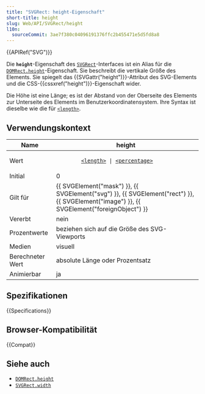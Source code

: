```yaml
---
title: "SVGRect: height-Eigenschaft"
short-title: height
slug: Web/API/SVGRect/height
l10n:
  sourceCommit: 3ae7f380c04096191376ffc2b455471e5d5fd8a8
---
```


{{APIRef("SVG")}}

Die **`height`**-Eigenschaft des [`SVGRect`](/de/docs/Web/API/SVGRect)-Interfaces ist ein Alias für die [`DOMRect.height`](/de/docs/Web/API/DOMRect/height)-Eigenschaft. Sie beschreibt die vertikale Größe des Elements. Sie spiegelt das {{SVGattr("height")}}-Attribut des SVG-Elements und die CSS-{{cssxref("height")}}-Eigenschaft wider.

Die Höhe ist eine Länge; es ist der Abstand von der Oberseite des Elements zur Unterseite des Elements im Benutzerkoordinatensystem. Ihre Syntax ist dieselbe wie die für [`<length>`](/de/docs/Web/SVG/Content_type#length).

## Verwendungskontext

<table>
  <thead>
    <tr>
      <th>Name</th>
      <th>height</th>
    </tr>
  </thead>
  <tbody>
    <tr>
      <td>Wert</td>
      <td>
        <code>
        <a href="/de/docs/Web/SVG/Content_type#length">&#x3C;length></a
        > | <a href="/de/docs/Web/SVG/Content_type#percentage"
          >&#x3C;percentage></a
        >
        </code>
      </td>
    </tr>
    <tr>
      <td>Initial</td>
      <td>0</td>
    </tr>
    <tr>
      <td>Gilt für</td>
      <td>
        {{ SVGElement("mask") }},
        {{ SVGElement("svg") }},
        {{ SVGElement("rect") }},
        {{ SVGElement("image") }},
        {{ SVGElement("foreignObject") }}
      </td>
    </tr>
    <tr>
      <td>Vererbt</td>
      <td>nein</td>
    </tr>
    <tr>
      <td>Prozentwerte</td>
      <td>
        beziehen sich auf die Größe des SVG-Viewports
      </td>
    </tr>
    <tr>
      <td>Medien</td>
      <td>visuell</td>
    </tr>
    <tr>
      <td>Berechneter Wert</td>
      <td>absolute Länge oder Prozentsatz</td>
    </tr>
    <tr>
      <td>Animierbar</td>
      <td>ja</td>
    </tr>
  </tbody>
</table>

## Spezifikationen

{{Specifications}}

## Browser-Kompatibilität

{{Compat}}

## Siehe auch

- [`DOMRect.height`](/de/docs/Web/API/DOMRect/height)
- [`SVGRect.width`](/de/docs/Web/API/SVGRect/width)
